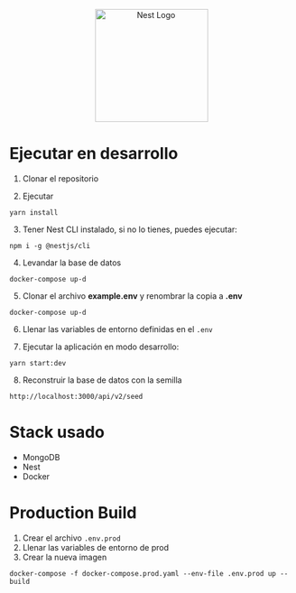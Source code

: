 <p align="center">
  <a href="http://nestjs.com/" target="blank"><img src="https://nestjs.com/img/logo-small.svg" width="200" alt="Nest Logo" /></a>
</p>

# Ejecutar en desarrollo

1. Clonar el repositorio

2. Ejecutar 
```
yarn install
```
3. Tener Nest CLI instalado, si no lo tienes, puedes ejecutar:
```
npm i -g @nestjs/cli
```
4. Levandar la base de datos
```
docker-compose up-d
```

5. Clonar el archivo __example.env__ y renombrar la copia a __.env__
```
docker-compose up-d
```

6. Llenar las variables de entorno definidas en el ```.env```


7. Ejecutar la aplicación en modo desarrollo:
```
yarn start:dev
```

8. Reconstruir la base de datos con la semilla
```
http://localhost:3000/api/v2/seed
```



# Stack usado
* MongoDB
* Nest
* Docker


# Production Build
1. Crear el archivo ```.env.prod```
2. Llenar las variables de entorno de prod
3. Crear la nueva imagen
```
docker-compose -f docker-compose.prod.yaml --env-file .env.prod up --build
```